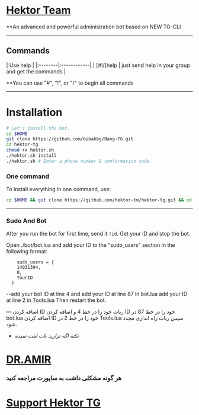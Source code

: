 
# [Hektor Team](https://telegram.me/hektor_tm)

**An advanced and powerful administration bot based on NEW TG-CLI


* * *

## Commands

| Use help |
|:--------|:------------|
| [#!/]help | just send help in your group and get the commands |

**You can use "#", "!", or "/" to begin all commands

* * *

# Installation

```sh
# Let's install the bot.
cd $HOME
git clone https://github.com/bibakbg/Bang-TG.git
cd hektor-tg
chmod +x hektor.sh
./hektor.sh install
./hektor.sh # Enter a phone number & confirmation code.
```
### One command
To install everything in one command, use:
```sh
cd $HOME && git clone https://github.com/hektor-tm/hektor-tg.git && cd hektor-tg && chmod +x hektor.sh && ./hektor.sh install && ./hektor.sh
```

* * *

### Sudo And Bot
After you run the bot for first time, send it `!id`. Get your ID and stop the bot.

Open ./bot/bot.lua and add your ID to the "sudo_users" section in the following format:
```
    sudo_users = {
    14031394,
    0,
    YourID
  }
```
--add your bot ID at line 4 and add your ID at line 87 in bot.lua
add your ID at line 2 in Tools.lua
Then restart the bot.

— اضافه کردن ID ربات خود را در خط 4 و اضافه کردن ID خود را در خط 87 در bot.lua اضافه کردن ID خود را در خط 2 در Tools.lua سپس ربات راه اندازی مجدد شود.
- *نکته اگه نزارید بات لفت نمیده*

# [DR.AMIR](https://telegram.me/BOTS_sudo)

### هر گونه مشکلی داشت به ساپورت مراجعه کنید
# [Support Hektor TG](https://t.me/joinchat/AAAAAEISsqWWrKnhLmA1FA)
